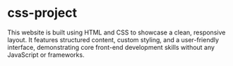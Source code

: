 # css-project
This website is built using HTML and CSS to showcase a clean, responsive layout. It features structured content, custom styling, and a user-friendly interface, demonstrating core front-end development skills without any JavaScript or frameworks.
